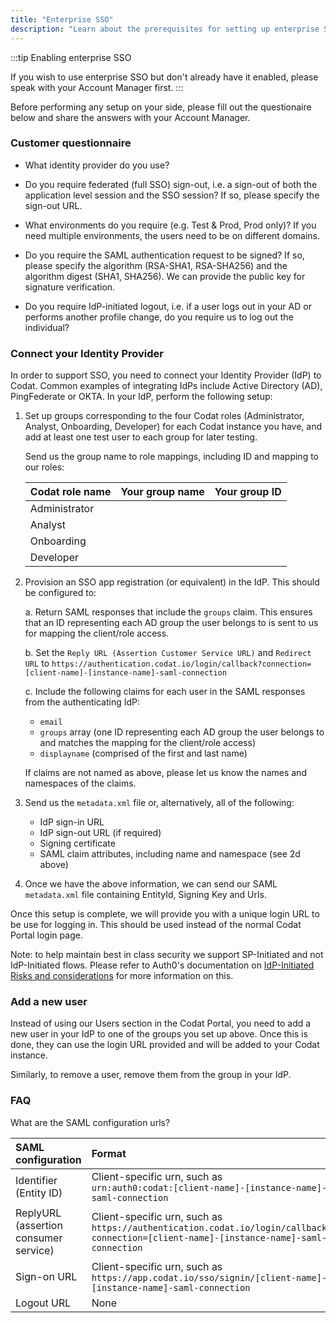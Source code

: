 ```yaml
---
title: "Enterprise SSO"
description: "Learn about the prerequisites for setting up enterprise SSO"
---
```


:::tip Enabling enterprise SSO

If you wish to use enterprise SSO but don't already have it enabled, please speak with your Account Manager first.
:::

Before performing any setup on your side, please fill out the questionaire below and share the answers with your Account Manager.

### Customer questionnaire

- What identity provider do you use?

- Do you require federated (full SSO) sign-out, i.e. a sign-out of both the application level session and the SSO session? If so, please specify the sign-out URL.

- What environments do you require (e.g. Test & Prod, Prod only)? If you need multiple environments, the users need to be on different domains.

- Do you require the SAML authentication request to be signed? If so, please specify the algorithm (RSA-SHA1, RSA-SHA256) and the algorithm digest (SHA1, SHA256). We can provide the public key for signature verification.

- Do you require IdP-initiated logout, i.e. if a user logs out in your AD or performs another profile change, do you require us to log out the individual?

### Connect your Identity Provider

In order to support SSO, you need to connect your Identity Provider (IdP) to Codat. Common examples of integrating IdPs include Active Directory (AD), PingFederate or OKTA.
In your IdP, perform the following setup:

1. Set up groups corresponding to the four Codat roles (Administrator, Analyst, Onboarding, Developer) for each Codat instance you have, and add at least one test user to each group for later testing.

   Send us the group name to role mappings, including ID and mapping to our roles:

   | Codat role name | Your group name | Your group ID |
   | :-------------- | :-------------- | :------------ |
   | Administrator   |                 |               |
   | Analyst         |                 |               |
   | Onboarding      |                 |               |
   | Developer       |                 |               |

2. Provision an SSO app registration (or equivalent) in the IdP. This should be configured to:

   a. Return SAML responses that include the `groups` claim. This ensures that an ID representing each AD group the user
   belongs to is sent to us for mapping the client/role access.

   b. Set the `Reply URL (Assertion Customer Service URL)` and `Redirect URL` to
   `https://authentication.codat.io/login/callback?connection=[client-name]-[instance-name]-saml-connection`

   c. Include the following claims for each user in the SAML responses from the authenticating IdP:
   - `email`
   - `groups` array (one ID representing each AD group the user belongs to and matches the mapping for the client/role access)
   - `displayname` (comprised of the first and last name)

   If claims are not named as above, please let us know the names and namespaces of the claims.

3. Send us the `metadata.xml` file or, alternatively, all of the following:
   - IdP sign-in URL
   - IdP sign-out URL (if required)
   - Signing certificate
   - SAML claim attributes, including name and namespace (see 2d above)

4. Once we have the above information, we can send our SAML `metadata.xml` file containing EntityId, Signing Key and Urls.

Once this setup is complete, we will provide you with a unique login URL to be use for logging in.
This should be used instead of the normal Codat Portal login page.

Note: to help maintain best in class security we support SP-Initiated and not IdP-Initiated flows. Please refer to Auth0's documentation
on [IdP-Initiated Risks and considerations](https://auth0.com/docs/authenticate/protocols/saml/saml-sso-integrations/identity-provider-initiated-single-sign-on#risks-and-considerations)
for more information on this.

### Add a new user

Instead of using our Users section in the Codat Portal, you need to add a new user in your IdP to one of the groups you set up above. Once this is done, they can use the login URL provided and will be added to your Codat instance.

Similarly, to remove a user, remove them from the group in your IdP.

### FAQ

What are the SAML configuration urls?

| SAML configuration                    | Format                                                                                                                                        |
| :------------------------------------ | :-------------------------------------------------------------------------------------------------------------------------------------------- |
| Identifier (Entity ID)                | Client-specific urn, such as <br />`urn:auth0:codat:[client-name]-[instance-name]-saml-connection`                                            |
| ReplyURL (assertion consumer service) | Client-specific urn, such as <br /> `https://authentication.codat.io/login/callback?connection=[client-name]-[instance-name]-saml-connection` |
| Sign-on URL                           | Client-specific urn, such as <br /> `https://app.codat.io/sso/signin/[client-name]-[instance-name]-saml-connection`                           |
| Logout URL                            | None                                                                                                                                          |
